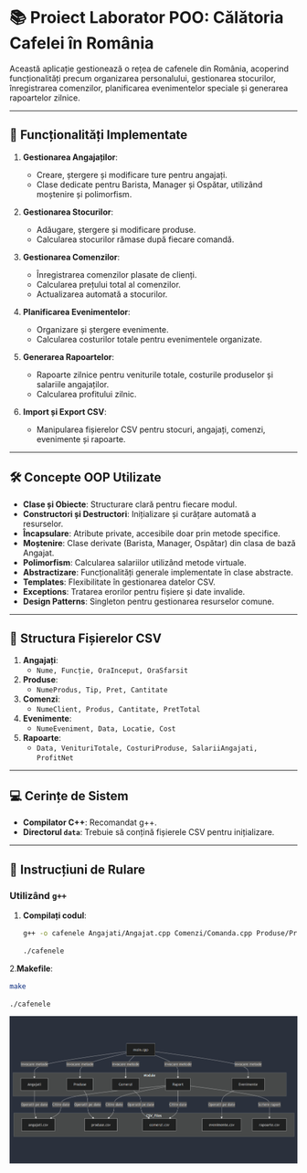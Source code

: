 # 📚 Proiect Laborator POO: Călătoria Cafelei în România

Această aplicație gestionează o rețea de cafenele din România, acoperind funcționalități precum organizarea personalului, gestionarea stocurilor, înregistrarea comenzilor, planificarea evenimentelor speciale și generarea rapoartelor zilnice.

---

## 📝 Funcționalități Implementate

1. **Gestionarea Angajaților**:
   - Creare, ștergere și modificare ture pentru angajați.
   - Clase dedicate pentru Barista, Manager și Ospătar, utilizând moștenire și polimorfism.

2. **Gestionarea Stocurilor**:
   - Adăugare, ștergere și modificare produse.
   - Calcularea stocurilor rămase după fiecare comandă.

3. **Gestionarea Comenzilor**:
   - Înregistrarea comenzilor plasate de clienți.
   - Calcularea prețului total al comenzilor.
   - Actualizarea automată a stocurilor.

4. **Planificarea Evenimentelor**:
   - Organizare și ștergere evenimente.
   - Calcularea costurilor totale pentru evenimentele organizate.

5. **Generarea Rapoartelor**:
   - Rapoarte zilnice pentru veniturile totale, costurile produselor și salariile angajaților.
   - Calcularea profitului zilnic.

6. **Import și Export CSV**:
   - Manipularea fișierelor CSV pentru stocuri, angajați, comenzi, evenimente și rapoarte.

---

## 🛠️ Concepte OOP Utilizate

- **Clase și Obiecte**: Structurare clară pentru fiecare modul.
- **Constructori și Destructori**: Inițializare și curățare automată a resurselor.
- **Încapsulare**: Atribute private, accesibile doar prin metode specifice.
- **Moștenire**: Clase derivate (Barista, Manager, Ospătar) din clasa de bază Angajat.
- **Polimorfism**: Calcularea salariilor utilizând metode virtuale.
- **Abstractizare**: Funcționalități generale implementate în clase abstracte.
- **Templates**: Flexibilitate în gestionarea datelor CSV.
- **Exceptions**: Tratarea erorilor pentru fișiere și date invalide.
- **Design Patterns**: Singleton pentru gestionarea resurselor comune.

---

## 📂 Structura Fișierelor CSV

1. **Angajați**: 
   - `Nume, Funcție, OraInceput, OraSfarsit`
2. **Produse**:
   - `NumeProdus, Tip, Pret, Cantitate`
3. **Comenzi**:
   - `NumeClient, Produs, Cantitate, PretTotal`
4. **Evenimente**:
   - `NumeEveniment, Data, Locatie, Cost`
5. **Rapoarte**:
   - `Data, VenituriTotale, CosturiProduse, SalariiAngajati, ProfitNet`

---

## 💻 Cerințe de Sistem

- **Compilator C++**: Recomandat g++.
- **Directorul `data`**: Trebuie să conțină fișierele CSV pentru inițializare.

---

## 🚀 Instrucțiuni de Rulare

### Utilizând `g++`
1. **Compilați codul**:
   ```bash
   g++ -o cafenele Angajati/Angajat.cpp Comenzi/Comanda.cpp Produse/Produs.cpp CSV/CsvHandler.cpp main.cpp Raport/Raport.cpp Evenimente/Eveniment.cpp
   ```
   ```bash
   ./cafenele
   ```
2.**Makefile**:
   ```bash
   make
   ```
   ```bash
   ./cafenele
   ```
![Diagramă Arhitectură](DATA/Diagrama.png)

